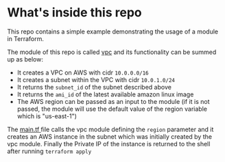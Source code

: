 # What's inside this repo

This repo contains a simple example demonstrating the usage of a module in Terraform. 

The module of this repo is called [vpc](/modules/vpc) and its functionality can be summed up as below:

- It creates a VPC on AWS with cidr ```10.0.0.0/16```
- It creates a subnet within the VPC with cidr ```10.0.1.0/24``` 
- It returns the ```subnet_id``` of the subnet described above
- It returns the ```ami_id``` of the latest available amazon linux image 
- The AWS region can be passed as an input to the module (if it is not passed, the module will use the default value of the region variable which is "us-east-1")

The [main.tf ](/main.tf) file calls the vpc module defining the ```region``` parameter and it creates an AWS instance in the subnet which was initially created by the vpc module. Finally the Private IP of the instance is returned to the shell after running ```terraform apply```

